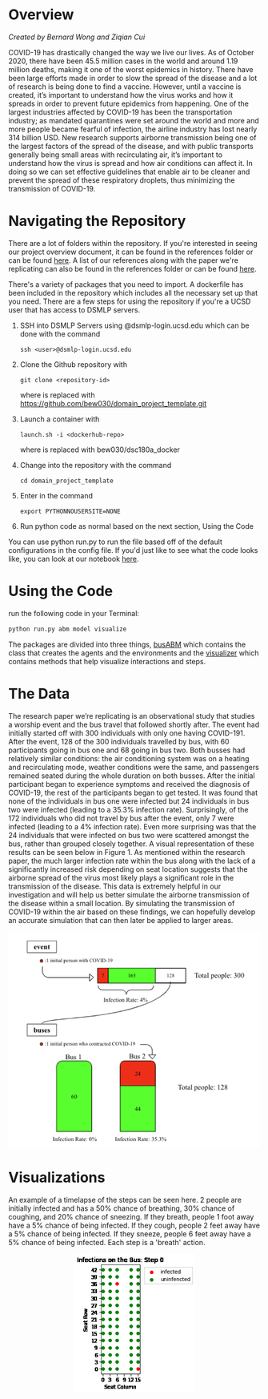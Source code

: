 # Overview 
_Created by Bernard Wong and Ziqian Cui_

COVID-19 has drastically changed the way we live our lives. As of October 2020, there have been 45.5 million cases in the world and around 1.19 million deaths, making it one of the worst epidemics in history. There have been large efforts made in order to slow the spread of the disease and a lot of research is being done to find a vaccine. However, until a vaccine is created, it’s important to understand how the virus works and how it spreads in order to prevent future epidemics from happening. One of the largest industries affected by COVID-19 has been the transportation industry; as mandated quarantines were set around the world and more and more people became fearful of infection, the airline industry has lost nearly 314 billion USD. New research supports airborne transmission being one of the largest factors of the spread of the disease, and with public transports generally being small areas with recirculating air, it’s important to understand how the virus is spread and how air conditions can affect it. In doing so we can set effective guidelines that enable air to be cleaner and prevent the spread of these respiratory droplets, thus minimizing the transmission of COVID-19. 

# Navigating the Repository 
There are a lot of folders within the repository. If you're interested in seeing our project overview document, it can be found in the references folder or can be found [here](https://github.com/bew030/domain_project_template/blob/main/references/SIMULATING%20AIRBORNE%20TRANSMISSION%20OF%20SARS-CoV-2%20AMONGST%20BUS%20RIDERS%20-%20checkpoint%201.pdf). A list of our references along with the paper we're replicating can also be found in the references folder or can be found [here](https://github.com/bew030/domain_project_template/blob/main/references/references.md). 

There's a variety of packages that you need to import. A dockerfile has been included in the repository which includes all the necessary set up that you need. There are a few steps for using the repository if you're a UCSD user that has access to DSMLP servers. 

1. SSH into DSMLP Servers using <user>@dsmlp-login.ucsd.edu which can be done with the command 
	
	```shell
	ssh <user>@dsmlp-login.ucsd.edu
	```

2. Clone the Github repository with 
	```shell
	git clone <repository-id> 
	```
	where <repository-id> is replaced with https://github.com/bew030/domain_project_template.git
	
3. Launch a container with
	```shell
	launch.sh -i <dockerhub-repo>
	```
	where <dockerhub-repo> is replaced with bew030/dsc180a_docker
	
4. Change into the repository with the command 
	```shell
	cd domain_project_template
	```
	
5. Enter in the command 
	```shell
	export PYTHONNOUSERSITE=NONE
	```

6. Run python code as normal based on the next section, Using the Code
	


You can use python run.py to run the file based off of the default configurations in the config file. If you'd just like to see what the code looks like, you can look at our notebook [here](https://github.com/bew030/domain_project_template/blob/main/notebooks/Example%20Notebook.ipynb).

# Using the Code 

run the following code in your Terminal: 

```python 
python run.py abm model visualize
```

The packages are divided into three things, [busABM](https://github.com/bew030/domain_project_template/tree/main/src/packages/busABM) which contains the class that creates the agents and the environments and the [visualizer](https://github.com/bew030/domain_project_template/tree/main/src/packages/visualizer) which contains methods that help visualize interactions and steps. 

# The Data 
The research paper we’re replicating is an observational study that studies a worship event and the bus travel that followed shortly after. The event had initially started off with 300 individuals with only one having COVID-191. After the event, 128 of the 300 individuals travelled by bus, with 60 participants going in bus one and 68 going in bus two. Both busses had relatively similar conditions: the air conditioning system was on a heating and recirculating mode, weather conditions were the same, and passengers remained seated during the whole duration on both busses. 
After the initial participant began to experience symptoms and received the diagnosis of COVID-19, the rest of the participants began to get tested. It was found that none of the individuals in bus one were infected but 24 individuals in bus two were infected (leading to a 35.3% infection rate). Surprisingly, of the 172 individuals who did not travel by bus after the event, only 7 were infected (leading to a 4% infection rate). Even more surprising was that the 24 individuals that were infected on bus two were scattered amongst the bus, rather than grouped closely together. A visual representation of these results can be seen below in Figure 1. 
As mentioned within the research paper, the much larger infection rate within the bus along with the lack of a significantly increased risk depending on seat location suggests that the airborne spread of the virus most likely plays a significant role in the transmission of the disease. This data is extremely helpful in our investigation and will help us better simulate the airborne transmission of the disease within a small location. By simulating the transmission of COVID-19 within the air based on these findings, we can hopefully develop an accurate simulation that can then later be applied to larger areas. 

<p align="center">
	<img src="https://github.com/bew030/domain_project_template/blob/main/src/images/results.png" />
</p>

# Visualizations 
An example of a timelapse of the steps can be seen here. 2 people are initially infected and has a 50% chance of breathing, 30% chance of coughing, and 20% chance of sneezing. If they breath, people 1 foot away have a 5% chance of being infected. If they cough, people 2 feet away have a 5% chance of being infected. If they sneeze, people 6 feet away have a 5% chance of being infected. Each step is a 'breath' action. 

<p align="center">
	<img src="https://github.com/bew030/busABM/blob/master/images_for_readme/images/gif_of_model.gif" />
</p>
